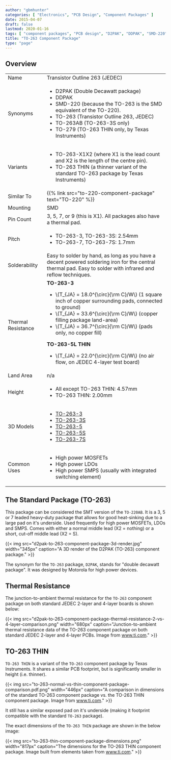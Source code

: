 ```yaml
---
author: "gbmhunter"
categories: [ "Electronics", "PCB Design", "Component Packages" ]
date: 2015-04-07
draft: false
lastmod: 2020-01-16
tags: [ "component packages", "PCB design", "D2PAK", "DDPAK", "SMD-220", "TO-263", "TO-263AB", "TO-279" ]
title: "TO-263 Component Package"
type: "page"
---
```


## Overview

<table>
<tbody>
<tr>
  <td>Name</td>
  <td>Transistor Outline 263 (JEDEC)</td>
</tr>
<tr>
  <td>Synonyms</td>
  <td>
    <ul>
      <li>D2PAK (Double Decawatt package)</li>
      <li>DDPAK</li>
      <li>SMD-220 (because the TO-263 is the SMD equivalent of the TO-220).</li>
      <li>TO-263 (Transistor Outline 263, JEDEC)</li>
      <li>TO-263AB (TO-263-3S only)</li>
      <li>TO-279 (TO-263 THIN only, by Texas Instruments)</li>
    </ul>
  </td>
</tr>
<tr>
  <td>Variants</td>
  <td>
    <ul>
      <li>TO-263-X1X2 (where X1 is the lead count and X2 is the length of the centre pin).</li>
      <li>TO-263 THIN (a thinner variant of the standard TO-263 package by Texas Instruments)</li>
    </ul>
  </td>
</tr>
<tr>
  <td>Similar To</td>
  <td>{{% link src="to-220-component-package" text="TO-220" %}}</td>
</tr>
<tr>
  <td>Mounting</td>
  <td>SMD</td>
</tr>
<tr>
  <td>Pin Count</td>
  <td>3, 5, 7, or 9 (this is X1). All packages also have a thermal pad.</td>
</tr>
<tr>
  <td>Pitch</td>
  <td>
    <ul>
      <li>TO-263-3, TO-263-3S: 2.54mm</li>
      <li>TO-263-7, TO-263-7S: 1.7mm</li>
    </ul>
  </td>
</tr>
<tr>
  <td>Solderability</td>
  <td>Easy to solder by hand, as long as you have a decent powered soldering iron for the central thermal pad. Easy to solder with infrared and reflow techniques.</td>
</tr>
<tr>
  <td>Thermal Resistance</td>
  <td>
    <b>TO-263-3</b>
    <ul>
      <li>\(T_{JA} = 18.0^{\circ}{\rm C}/W\) (1 square inch of copper surrounding pads, connected to ground)</li>
      <li>\(T_{JA} = 33.6^{\circ}{\rm C}/W\) (copper filling package land-area)</li>
      <li>\(T_{JA} = 36.7^{\circ}{\rm C}/W\) (pads only, no copper fill)</li>
    </ul>
    <b>TO-263-5L THIN</b>
    <ul>
      <li>\(T_{JA} = 22.0^{\circ}{\rm C}/W\) (no air flow, on JEDEC 4-layer test board)</li>
    </ul>
  </td>
</tr>
<tr >
<td >Land Area</td>
<td >n/a</td>
</tr>
<tr>
    <td>Height</td>
    <td>
        <ul>
            <li>All except TO-263 THIN: 4.57mm</li>
            <li>TO-263 THIN: 2.00mm</li>
        </ul>
    </td>
</tr><tr >
<td >3D Models
</td>
<td >
    <ul>
        <li><a href="http://www.3dcontentcentral.com/secure/download-model.aspx?catalogid=171&amp;id=168926">TO-263-3</a></li>
        <li><a href="http://www.3dcontentcentral.com/secure/download-model.aspx?catalogid=171&amp;id=168921">TO-263-3S</a></li>
        <li><a href="http://www.3dcontentcentral.com/secure/download-model.aspx?catalogid=171&amp;id=168928">TO-263-5</a></li>
        <li><a href="http://www.3dcontentcentral.com/secure/download-model.aspx?catalogid=171&amp;id=168927">TO-263-5S</a></li>
        <li><a href="http://www.3dcontentcentral.com/secure/download-model.aspx?catalogid=171&amp;id=167948">TO-263-7S</a></li>
    </ul>
</td></tr><tr >
<td >Common Uses
</td>
<td >
<ul>
<li>High power MOSFETs</li>
<li>High power LDOs</li>
<li>High power SMPS (usually with integrated switching element)</li>
</ul>
</td></tr></tbody></table>

## The Standard Package (TO-263)

This package can be considered the SMT version of the `TO-220AB`. It is a 3, 5 or 7 leaded heavy-duty package that allows for good heat-sinking due to a large pad on it's underside. Used frequently for high power MOSFETs, LDOs and SMPS. Comes with either a normal middle lead (X2 = nothing) or a short, cut-off middle lead (X2 = S).

{{< img src="d2pak-to-263-component-package-3d-render.jpg" width="345px" caption="A 3D render of the D2PAK (TO-263) component package."  >}}

The synonym for the `TO-263` package, `D2PAK`, stands for "double decawatt package". It was designed by Motorola for high power devices.

## Thermal Resistance

The junction-to-ambient thermal resistance for the `TO-263` component package on both standard JEDEC 2-layer and 4-layer boards is shown below:

{{< img src="d2pak-to-263-component-package-thermal-resistance-2-vs-4-layer-comparison.png" width="680px" caption="Junction-to-ambient thermal resistance data of the TO-263 component package on both standard JEDEC 2-layer and 4-layer PCBs. Image from www.ti.com." >}}

## TO-263 THIN

`TO-263 THIN` is a variant of the `TO-263` component package by Texas Instruments. It shares a similar PCB footprint, but is significantly smaller in height (i.e. thinner).

{{< img src="to-263-normal-vs-thin-component-package-comparison.pdf.png" width="446px" caption="A comparison in dimensions of the standard TO-263 component package vs. the TO-263 THIN component package. Image from www.ti.com." >}}

It still has a similar exposed pad on it's underside (making it footprint compatible with the standard `TO-263` package).

The exact dimensions of the `TO-263 THIN` package are shown in the below image:

{{< img src="to-263-thin-component-package-dimensions.png" width="817px" caption="The dimensions for the TO-263 THIN component package. Image built from elements taken from www.ti.com." >}}
